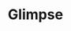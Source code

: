 ---
codehost: https://github.com/glimpse-editor/Glimpse
logohandle: glimpse-editor
sort: glimpse
title: Glimpse
website: https://glimpse-editor.org/
---